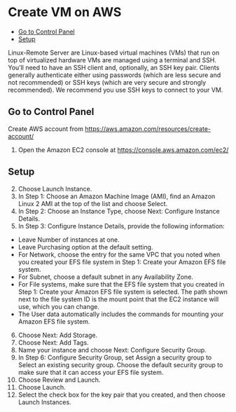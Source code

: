 # Create VM on AWS
* [Go to Control Panel](#Go-to-Control-Panel)
* [Setup](#Setup)

Linux-Remote Server are Linux-based virtual machines (VMs) that run on top of virtualized hardware
VMs are managed using a terminal and SSH. You’ll need to have an SSH client and, optionally, an SSH key pair. Clients generally authenticate either using passwords (which are less secure and not recommended) or SSH keys (which are very secure and strongly recommended).
We recommend you use SSH keys to connect to your VM.

## Go to Control Panel
Create AWS account from https://aws.amazon.com/resources/create-account/

1.	Open the Amazon EC2 console at https://console.aws.amazon.com/ec2/


## Setup
2.	Choose Launch Instance.
3.	In Step 1: Choose an Amazon Machine Image (AMI), find an Amazon Linux 2 AMI at the top of the list and choose Select.
4.	In Step 2: Choose an Instance Type, choose Next: Configure Instance Details.
5.	In Step 3: Configure Instance Details, provide the following information:
- Leave Number of instances at one.
- Leave Purchasing option at the default setting.
- For Network, choose the entry for the same VPC that you noted when you created your EFS file system in Step 1: Create your Amazon EFS file system.
- For Subnet, choose a default subnet in any Availability Zone.
- For File systems, make sure that the EFS file system that you created in Step 1: Create your Amazon EFS file system is selected. The path shown next to the file system ID is the mount point that the EC2 instance will use, which you can change.
- The User data automatically includes the commands for mounting your Amazon EFS file system.
6.	Choose Next: Add Storage.
7.	Choose Next: Add Tags.
8.	Name your instance and choose Next: Configure Security Group.
9.	In Step 6: Configure Security Group, set Assign a security group to Select an existing security group. Choose the default security group to make sure that it can access your EFS file system.
10.	Choose Review and Launch.
11.	Choose Launch.
12.	Select the check box for the key pair that you created, and then choose Launch Instances.

